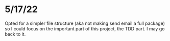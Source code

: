 # 5/17/22
Opted for a simpler file structure (aka not making send email a full package) so I could focus on the important part of this project, the TDD part. I may go back to it. 